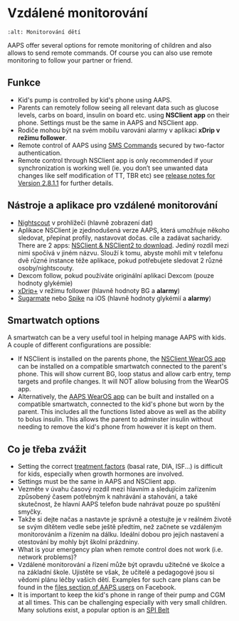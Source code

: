 # Vzdálené monitorování

```{image} ../images/KidsMonitoring.png
:alt: Monitorování dětí
```

AAPS offer several options for remote monitoring of children and also allows to send remote commands. Of course you can also use remote monitoring to follow your partner or friend.

## Funkce

- Kid's pump is controlled by kid's phone using AAPS.
- Parents can remotely follow seeing all relevant data such as glucose levels, carbs on board, insulin on board etc. using **NSClient app** on their phone. Settings must be the same in AAPS and NSClient app.
- Rodiče mohou být na svém mobilu varováni alarmy v aplikaci **xDrip v režimu follower**.
- Remote control of AAPS using [SMS Commands](../Children/SMS-Commands.md) secured by two-factor authentication.
- Remote control through NSClient app is only recommended if your synchronization is working well (ie. you don’t see unwanted data changes like self modification of TT, TBR etc) see [release notes for Version 2.8.1.1](Releasenotes-important-hints-2-8-1-1) for further details.

## Nástroje a aplikace pro vzdálené monitorování

- [Nightscout](https://nightscout.github.io/) v prohlížeči (hlavně zobrazení dat)
- Aplikace NSClient je zjednodušená verze AAPS, která umožňuje někoho sledovat, přepínat profily, nastavovat dočas. cíle a zadávat sacharidy. There are 2 apps:  [NSClient & NSClient2 to download](https://github.com/nightscout/AndroidAPS/releases/). Jediný rozdíl mezi nimi spočívá v jiném názvu. Slouží k tomu, abyste mohli mít v telefonu dvě různé instance téže aplikace, pokud potřebujete sledovat 2 různé osoby/nightscouty.
- Dexcom follow, pokud používáte originální aplikaci Dexcom (pouze hodnoty glykémie)
- [xDrip+](../Configuration/xdrip.md) v režimu follower (hlavně hodnoty BG a **alarmy**)
- [Sugarmate](https://sugarmate.io/) nebo [Spike](https://spike-app.com/) na iOS (hlavně hodnoty glykémií a **alarmy**)

## Smartwatch options

A smartwatch can be a very useful tool in helping manage AAPS with kids. A couple of different configurations are possible:

- If NSClient is installed on the parents phone, the [NSClient WearOS app](https://github.com/nightscout/AndroidAPS/releases/) can be installed on a compatible smartwatch connected to the parent's phone. This will show current BG, loop status and allow carb entry, temp targets and profile changes. It will NOT allow bolusing from the WearOS app.
- Alternatively, the [AAPS WearOS app](https://androidaps.readthedocs.io/en/latest/Configuration/Watchfaces.html) can be built and installed on a compatible smartwatch, connected to the kid's phone but worn by the parent. This includes all the functions listed above as well as the ability to bolus insulin. This allows the parent to adminster insulin without needing to remove the kid's phone from however it is kept on them.

## Co je třeba zvážit

- Setting the correct [treatment factors](FAQ-how-to-begin) (basal rate, DIA, ISF...) is difficult for kids, especially when growth hormones are involved.
- Settings must be the same in AAPS and NSClient app.
- Vezměte v úvahu časový rozdíl mezi hlavním a sledujícím zařízením způsobený časem potřebným k nahrávání a stahování, a také skutečnost, že hlavní AAPS telefon bude nahrávat pouze po spuštění smyčky.
- Takže si dejte načas a nastavte je správně a otestujte je v reálném životě se svým dítětem vedle sebe ještě předtím, než začnete se vzdáleným monitorováním a řízením na dálku. Ideální dobou pro jejich nastavení a otestování by mohly být školní prázdniny.
- What is your emergency plan when remote control does not work (i.e. network problems)?
- Vzdálené monitorování a řízení může být opravdu užitečné ve školce a na základní škole. Ujistěte se však, že učitelé a pedagogové jsou si vědomi plánu léčby vašich dětí. Examples for such care plans can be found in the [files section of AAPS users](https://www.facebook.com/groups/AndroidAPSUsers/files/) on Facebook.
- It is important to keep the kid's phone in range of their pump and CGM at all times. This can be challenging especially with very small children. Many solutions exist, a popular option is an [SPI Belt](https://spibelt.com/collections/kids-belts)
